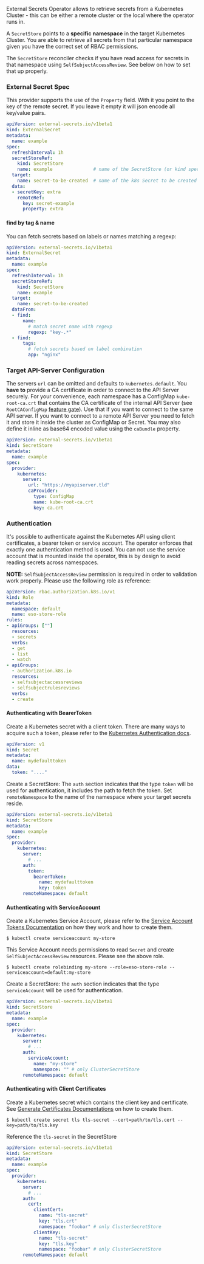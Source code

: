 External Secrets Operator allows to retrieve secrets from a Kubernetes Cluster - this can be either a remote cluster or the local where the operator runs in.

A `SecretStore` points to a **specific namespace** in the target Kubernetes Cluster. You are able to retrieve all secrets from that particular namespace given you have the correct set of RBAC permissions.

The `SecretStore` reconciler checks if you have read access for secrets in that namespace using `SelfSubjectAccessReview`. See below on how to set that up properly.

### External Secret Spec

This provider supports the use of the `Property` field. With it you point to the key of the remote secret. If you leave it empty it will json encode all key/value pairs.

```yaml
apiVersion: external-secrets.io/v1beta1
kind: ExternalSecret
metadata:
  name: example
spec:
  refreshInterval: 1h
  secretStoreRef:
    kind: SecretStore
    name: example               # name of the SecretStore (or kind specified)
  target:
    name: secret-to-be-created  # name of the k8s Secret to be created
  data:
  - secretKey: extra
    remoteRef:
      key: secret-example
      property: extra
```

#### find by tag & name

You can fetch secrets based on labels or names matching a regexp:

```yaml
apiVersion: external-secrets.io/v1beta1
kind: ExternalSecret
metadata:
  name: example
spec:
  refreshInterval: 1h
  secretStoreRef:
    kind: SecretStore
    name: example
  target:
    name: secret-to-be-created
  dataFrom:
  - find:
      name:
        # match secret name with regexp
        regexp: "key-.*"
  - find:
      tags:
        # fetch secrets based on label combination
        app: "nginx"
```

### Target API-Server Configuration

The servers `url` can be omitted and defaults to `kubernetes.default`. You **have to** provide a CA certificate in order to connect to the API Server securely.
For your convenience, each namespace has a ConfigMap `kube-root-ca.crt` that contains the CA certificate of the internal API Server (see `RootCAConfigMap` [feature gate](https://kubernetes.io/docs/reference/command-line-tools-reference/feature-gates/)).
Use that if you want to connect to the same API server.
If you want to connect to a remote API Server you need to fetch it and store it inside the cluster as ConfigMap or Secret.
You may also define it inline as base64 encoded value using the `caBundle` property.

```yaml
apiVersion: external-secrets.io/v1beta1
kind: SecretStore
metadata:
  name: example
spec:
  provider:
    kubernetes:
      server:
        url: "https://myapiserver.tld"
        caProvider:
          type: ConfigMap
          name: kube-root-ca.crt
          key: ca.crt
```

### Authentication

It's possible to authenticate against the Kubernetes API using client certificates, a bearer token or service account. The operator enforces that exactly one authentication method is used. You can not use the service account that is mounted inside the operator, this is by design to avoid reading secrets across namespaces.

**NOTE:** `SelfSubjectAccessReview` permission is required in order to validation work properly. Please use the following role as reference:

```yaml
apiVersion: rbac.authorization.k8s.io/v1
kind: Role
metadata:
  namespace: default
  name: eso-store-role
rules:
- apiGroups: [""]
  resources:
  - secrets
  verbs:
  - get
  - list
  - watch
- apiGroups:
  - authorization.k8s.io
  resources:
  - selfsubjectaccessreviews
  - selfsubjectrulesreviews
  verbs:
  - create
```

#### Authenticating with BearerToken

Create a Kubernetes secret with a client token. There are many ways to acquire such a token, please refer to the [Kubernetes Authentication docs](https://kubernetes.io/docs/reference/access-authn-authz/authentication/#authentication-strategies).

```yaml
apiVersion: v1
kind: Secret
metadata:
  name: mydefaulttoken
data:
  token: "...."
```

Create a SecretStore: The `auth` section indicates that the type `token` will be used for authentication, it includes the path to fetch the token. Set `remoteNamespace` to the name of the namespace where your target secrets reside.

```yaml
apiVersion: external-secrets.io/v1beta1
kind: SecretStore
metadata:
  name: example
spec:
  provider:
    kubernetes:
      server:
        # ...
      auth:
        token:
          bearerToken:
            name: mydefaulttoken
            key: token
      remoteNamespace: default
```

#### Authenticating with ServiceAccount

Create a Kubernetes Service Account, please refer to the [Service Account Tokens Documentation](https://kubernetes.io/docs/reference/access-authn-authz/authentication/#service-account-tokens) on how they work and how to create them.

```
$ kubectl create serviceaccount my-store
```

This Service Account needs permissions to read `Secret` and create `SelfSubjectAccessReview` resources. Please see the above role.

```
$ kubectl create rolebinding my-store --role=eso-store-role --serviceaccount=default:my-store
```

Create a SecretStore: the `auth` section indicates that the type `serviceAccount` will be used for authentication.

```yaml
apiVersion: external-secrets.io/v1beta1
kind: SecretStore
metadata:
  name: example
spec:
  provider:
    kubernetes:
      server:
        # ...
      auth:
        serviceAccount:
          name: "my-store"
          namespace: "" # only ClusterSecretStore
      remoteNamespace: default
```

#### Authenticating with Client Certificates

Create a Kubernetes secret which contains the client key and certificate. See [Generate Certificates Documentations](https://kubernetes.io/docs/tasks/administer-cluster/certificates/) on how to create them.

```
$ kubectl create secret tls tls-secret --cert=path/to/tls.cert --key=path/to/tls.key
```

Reference the `tls-secret` in the SecretStore

```yaml
apiVersion: external-secrets.io/v1beta1
kind: SecretStore
metadata:
  name: example
spec:
  provider:
    kubernetes:
      server:
        # ...
      auth:
        cert:
          clientCert:
            name: "tls-secret"
            key: "tls.crt"
            namespace: "foobar" # only ClusterSecretStore
          clientKey:
            name: "tls-secret"
            key: "tls.key"
            namespace: "foobar" # only ClusterSecretStore
      remoteNamespace: default
```